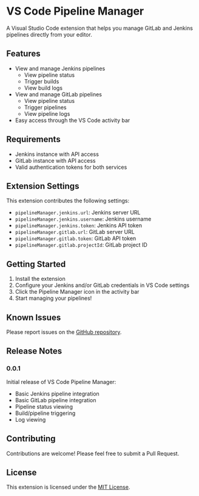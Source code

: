 # VS Code Pipeline Manager

A Visual Studio Code extension that helps you manage GitLab and Jenkins pipelines directly from your editor.

## Features

- View and manage Jenkins pipelines
  - View pipeline status
  - Trigger builds
  - View build logs
- View and manage GitLab pipelines
  - View pipeline status
  - Trigger pipelines
  - View pipeline logs
- Easy access through the VS Code activity bar

## Requirements

- Jenkins instance with API access
- GitLab instance with API access
- Valid authentication tokens for both services

## Extension Settings

This extension contributes the following settings:

* `pipelineManager.jenkins.url`: Jenkins server URL
* `pipelineManager.jenkins.username`: Jenkins username
* `pipelineManager.jenkins.token`: Jenkins API token
* `pipelineManager.gitlab.url`: GitLab server URL
* `pipelineManager.gitlab.token`: GitLab API token
* `pipelineManager.gitlab.projectId`: GitLab project ID

## Getting Started

1. Install the extension
2. Configure your Jenkins and/or GitLab credentials in VS Code settings
3. Click the Pipeline Manager icon in the activity bar
4. Start managing your pipelines!

## Known Issues

Please report issues on the [GitHub repository](https://github.com/somaz94/vscode-pipeline-manager/issues).

## Release Notes

### 0.0.1

Initial release of VS Code Pipeline Manager:
- Basic Jenkins pipeline integration
- Basic GitLab pipeline integration
- Pipeline status viewing
- Build/pipeline triggering
- Log viewing

## Contributing

Contributions are welcome! Please feel free to submit a Pull Request.

## License

This extension is licensed under the [MIT License](LICENSE).